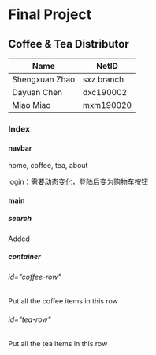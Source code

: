 # Final Project

## Coffee & Tea Distributor

| Name           | NetID      |
| -------------- | ---------- |
| Shengxuan Zhao | sxz branch |
| Dayuan Chen    | dxc190002  |
| Miao Miao      | mxm190020  |

### Index

#### navbar

home, coffee, tea, about

login：需要动态变化，登陆后变为购物车按钮




#### main

##### search
Added
##### container

###### id="coffee-row"

Put all the coffee items in this row

###### id="tea-row"

Put all the tea items in this row

